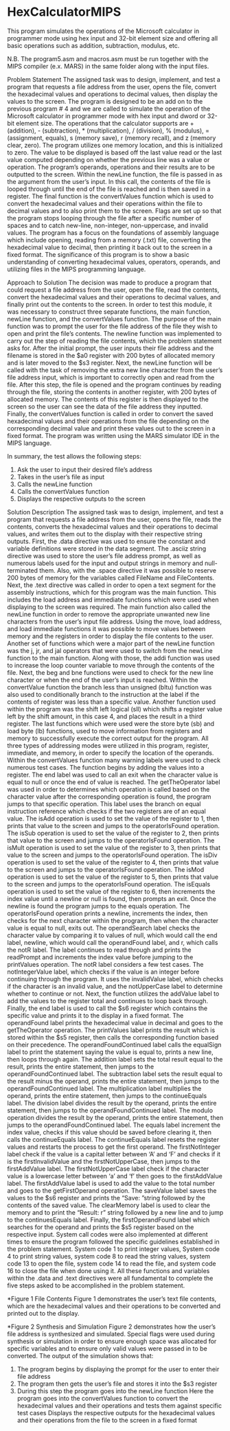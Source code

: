 # HexCalculatorMIPS
This program simulates the operations of the Microsoft calculator in programmer mode using hex input and 32-bit element size and offering all basic operations such as addition, subtraction, modulus, etc.

N.B. The program5.asm and macros.asm must be run together with the MIPS compiler (e.x. MARS) in the same folder along with the input files.

Problem Statement
The assigned task was to design, implement, and test a program that requests a file address from the user, opens the file, convert the hexadecimal values and operations to decimal values, then display the values to the screen. The program is designed to be an add on to the previous program # 4 and we are called to simulate the operation of the Microsoft calculator in programmer mode with hex input and dword or 32-bit element size. The operations that the calculator supports are + (addition), - (subtraction), * (multiplication), / (division), % (modulus), = (assignment, equals), s (memory save), r (memory recall), and z (memory clear, zero). The program utilizes one memory location, and this is initialized to zero. The value to be displayed is based off the last value read or the last value computed depending on whether the previous line was a value or operation. The program’s operands, operations and their results are to be outputted to the screen. Within the newLine function, the file is passed in as the argument from the user’s input. In this call, the contents of the file is looped through until the end of the file is reached and is then saved in a register. The final function is the convertValues function which is used to convert the hexadecimal values and their operations within the file to decimal values and to also print them to the screen. Flags are set up so that the program stops looping through the file after a specific number of spaces and to catch new-line, non-integer, non-uppercase, and invalid values. The program has a focus on the foundations of assembly language which include opening, reading from a memory (.txt) file, converting the hexadecimal value to decimal, then printing it back out to the screen in a fixed format. The significance of this program is to show a basic understanding of converting hexadecimal values, operators, operands, and utilizing files in the MIPS programming language.

Approach to Solution
The decision was made to produce a program that could request a file address from the user, open the file, read the contents, convert the hexadecimal values and their operations to decimal values, and finally print out the contents to the screen. In order to test this module, it was necessary to construct three separate functions, the main function, newLine function, and the convertValues function. The purpose of the main function was to prompt the user for the file address of the file they wish to open and print the file’s contents. The newline function was implemented to carry out the step of reading the file contents, which the problem statement asks for. After the initial prompt, the user inputs their file address and the filename is stored in the $a0 register with 200 bytes of allocated memory and is later moved to the $s3 register. Next, the newLine function will be called with the task of removing the extra new line character from the user’s file address input, which is important to correctly open and read from the file. After this step, the file is opened and the program continues by reading through the file, storing the contents in another register, with 200 bytes of allocated memory. The contents of this register is then displayed to the screen so the user can see the data of the file address they inputted. Finally, the convertValues function is called in order to convert the saved hexadecimal values and their operations from the file depending on the corresponding decimal value and print these values out to the screen in a fixed format. The program was written using the MARS simulator IDE in the MIPS language.

In summary, the test allows the following steps:
1. Ask the user to input their desired file’s address
2. Takes in the user’s file as input
3. Calls the newLine function
4. Calls the convertValues function
5. Displays the respective outputs to the screen

Solution Description
The assigned task was to design, implement, and test a program that requests a file address from the user, opens the file, reads the contents, converts the hexadecimal values and their operations to decimal values, and writes them out to the display with their respective string outputs. First, the .data directive was used to ensure the constant and variable definitions were stored in the data segment. The .asciiz string directive was used to store the user’s file address prompt, as well as numerous labels used for the input and output strings in memory and null-terminated them. Also, with the .space directive it was possible to reserve 200 bytes of memory for the variables called FileName and FileContents. Next, the .text directive was called in order to open a text segment for the assembly instructions, which for this program was the main function. This includes the load address and immediate functions which were used when displaying to the screen was required. The main function also called the newLine function in order to remove the appropriate unwanted new line characters from the user’s input file address. Using the move, load address, and load immediate functions it was possible to move values between memory and the registers in order to display the file contents to the user. Another set of functions which were a major part of the newLine function was the j, jr, and jal operators that were used to switch from the newLine function to the main function. Along with those, the addi function was used to increase the loop counter variable to move through the contents of the file. Next, the beg and bne functions were used to check for the new line character or when the end of the user’s input is reached. Within the convertValue function the branch less than unsigned (bltu) function was also used to conditionally branch to the instruction at the label if the contents of register was less than a specific value. Another function used within the program was the shift left logical (sll) which shifts a register value left by the shift amount, in this case 4, and places the result in a third register. The last functions which were used were the store byte (sb) and load byte (lb) functions, used to move information from registers and memory to successfully execute the correct output for the program. All three types of addressing modes were utilized in this program, register, immediate, and memory, in order to specify the location of the operands. Within the convertValues function many warning labels were used to check numerous test cases. The function begins by adding the values into a register. The end label was used to call an exit when the character value is equal to null or once the end of value is reached. The getTheOperator label was used in order to determines which operation is called based on the character value after the corresponding operation is found, the program jumps to that specific operation. This label uses the branch on equal instruction reference which checks if the two registers are of an equal value. The isAdd operation is used to set the value of the register to 1, then prints that value to the screen and jumps to the operatorIsFound operation. The isSub operation is used to set the value of the register to 2, then prints that value to the screen and jumps to the operatorIsFound operation. The isMult operation is used to set the value of the register to 3, then prints that value to the screen and jumps to the operatorIsFound operation. The isDiv operation is used to set the value of the register to 4, then prints that value to the screen and jumps to the operatorIsFound operation. The isMod operation is used to set the value of the register to 5, then prints that value to the screen and jumps to the operatorIsFound operation. The isEquals operation is used to set the value of the register to 6, then increments the index value until a newline or null is found, then prompts an exit. Once the newline is found the program jumps to the equals operation. The operatorIsFound operation prints a newline, increments the index, then checks for the next character within the program, then when the character value is equal to null, exits out. The operandSearch label checks the character value by comparing it to values of null, which would call the end label, newline, which would call the operandFound label, and r, which calls the notR label. The label continues to read through and prints the readPrompt and increments the index value before jumping to the printValues operation. The notR label considers a few test cases. The notIntegerValue label, which checks if the value is an integer before continuing through the program. It uses the invalidValue label, which checks if the character is an invalid value, and the notUpperCase label to determine whether to continue or not. Next, the function utilizes the addValue label to add the values to the register total and continues to loop back through. Finally, the end label is used to call the $s6 register which contains the specific value and prints it to the display in a fixed format. The operandFound label prints the hexadecimal value in decimal and goes to the getTheOperator operation. The printValues label prints the result which is stored within the $s5 register, then calls the corresponding function based on their precedence. The operandFoundContinued label calls the equalSign label to print the statement saying the value is equal to, prints a new line, then loops through again. The addition label sets the total result equal to the result, prints the entire statement, then jumps to the operandFoundContinued label. The subtraction label sets the result equal to the result minus the operand, prints the entire statement, then jumps to the operandFoundContinued label. The multiplication label multiplies the operand, prints the entire statement, then jumps to the continueEquals label. The division label divides the result by the operand, prints the entire statement, then jumps to the operandFoundContinued label. The modulo operation divides the result by the operand, prints the entire statement, then jumps to the operandFoundContinued label. The equals label increment the index value, checks if this value should be saved before clearing it, then calls the continueEquals label. The continueEquals label resets the register values and restarts the process to get the first operand. The firstNotInteger label check if the value is a capital letter between ‘A’ and ‘F’ and checks if it is the firstInvalidValue and the firstNotUpperCase, then jumps to the firstAddValue label. The firstNotUpperCase label check if the character value is a lowercase letter between ‘a’ and ‘f’ then goes to the firstAddValue label. The firstAddValue label is used to add the value to the total number and goes to the getFirstOperand operation. The saveValue label saves the values to the $s6 register and prints the “Save: ”string followed by the contents of the saved value. The clearMemory label is used to clear the memory and to print the “Result: r” string followed by a new line and to jump to the continuesEquals label. Finally, the firstOperandFound label which searches for the operand and prints the $s5 register based on the respective input. System call codes were also implemented at different times to ensure the program followed the specific guidelines established in the problem statement. System code 1 to print integer values, System code 4 to print string values, system code 8 to read the string values, system code 13 to open the file, system code 14 to read the file, and system code 16 to close the file when done using it. All these functions and variables within the .data and .text directives were all fundamental to complete the five steps asked to be accomplished in the problem statement.

*Figure 1 File Contents
Figure 1 demonstrates the user’s text file contents, which are the hexadecimal values and their operations to be converted and printed out to the display.

*Figure 2 Synthesis and Simulation
Figure 2 demonstrates how the user’s file address is synthesized and simulated. Special flags were used during synthesis or simulation in order to ensure enough space was allocated for specific variables and to ensure only valid values were passed in to be converted. The output of the simulation shows that:

1. The program begins by displaying the prompt for the user to enter their file address
2. The program then gets the user’s file and stores it into the $s3 register
3. During this step the program goes into the newLine function
Here the program goes into the convertValues function to convert the hexadecimal values and their operations and tests them against specific test cases
Displays the respective outputs for the hexadecimal values and their operations from the file to the screen in a fixed format
